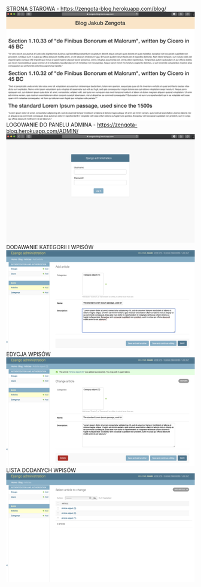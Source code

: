 STRONA STAROWA - https://zengota-blog.herokuapp.com/blog/
![](./blog/static/img/1.png)
LOGOWANIE DO PANELU ADMINA - https://zengota-blog.herokuapp.com/ADMIN/
![](./blog/static/img/2.png)
DODAWANIE KATEGORII I WPISÓW
![](./blog/static/img/3.png)
EDYCJA WPISÓW
![](./blog/static/img/4.png)
LISTA DODANYCH WPISÓW
![](./blog/static/img/5.png)
